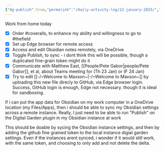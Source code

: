 ```yaml
---
{"dg-publish":true,"permalink":"/daily-activity-log/22-january-2025/","noteIcon":"","created":"2025-01-23T07:45:45.692-06:00"}
---
```


Work from home today

- [x] Order #coveralls, to enhance my ability and willingness to go to #thefield
- [x] Set up Edge browser for remote access
- [x] Access and edit Obsidian notes remotely, via OneDrive
- [x] Toggle Publish, to sync - i dont think this will be possible, though a duplicated fine-grain token might do it
- [x] Communicate with Matthew East, [[People/Pete Gabor\|people/Pete Gabor]], et al, about Teams meeting for (Th 23 Jan) or (F 24 Jan)
- [x] Try to edit [[-/~Welcome to Maxson~\|-/~Welcome to Maxson~]] by uploading this new file direcly to GitHub, via Edge browser login. Success, GitHub login is enough, Edge not necessary. though it is ideal for sandboxing.

If i can put the app data for Obsidian on my work computer in a OneDrive location (my Files/Apps), then i should be able to sync my Obsidian settings across a remote instance.
Really, I just need to be able to run "Publish" on the Digital Garden plugin in my Obsidian instance at work

This should be doable by sycing the Obsidian instance settings, and then by adding the github fine grained token to the local instance digial garden settings. Even if the instances arent synced, i wonder if it would still work, with the same token, and choosing to only add and not delete the delta.